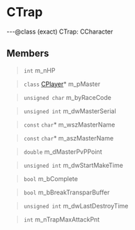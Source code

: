 # CTrap

---@class (exact) CTrap: CCharacter
 
## Members
 
> `int` m_nHP
 
> `class` [CPlayer](lua/classes/CPlayer.md)* m_pMaster
 
> `unsigned char` m_byRaceCode
 
> `unsigned int` m_dwMasterSerial
 
> `const` `char`* m_wszMasterName
 
> `const` `char`* m_aszMasterName
 
> `double` m_dMasterPvPPoint
 
> `unsigned int` m_dwStartMakeTime
 
> `bool` m_bComplete
 
> `bool` m_bBreakTransparBuffer
 
> `unsigned int` m_dwLastDestroyTime
 
> `int` m_nTrapMaxAttackPnt
 
